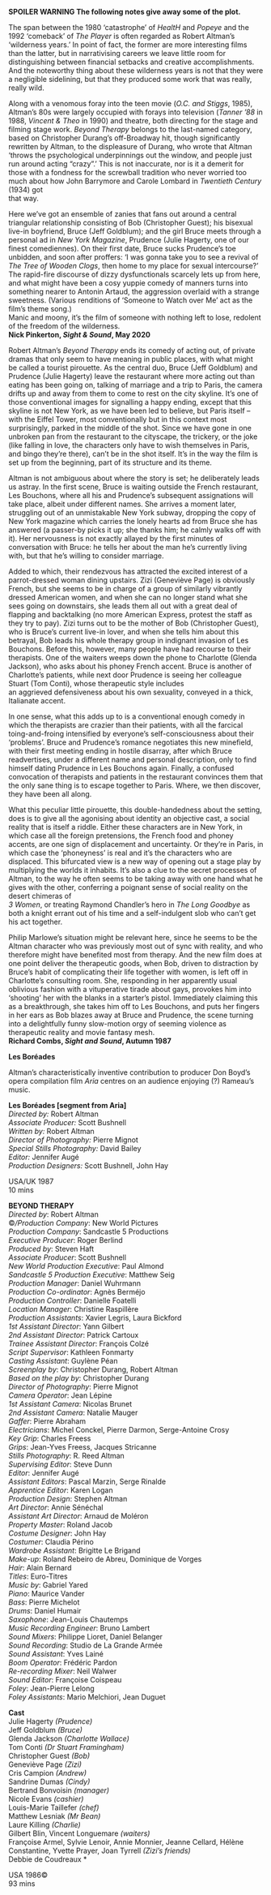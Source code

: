 

**SPOILER WARNING  The following notes give away some of the plot.**

The span between the 1980 ‘catastrophe’ of _HealtH_ and _Popeye_ and the 1992 ‘comeback’ of _The Player_ is often regarded as Robert Altman’s ‘wilderness years.’ In point of fact, the former are more interesting films than the latter, but in narrativising careers we leave little room for distinguishing between financial setbacks and creative accomplishments. And the noteworthy thing about these wilderness years is not that they were a negligible sidelining, but that they produced some work that was really, really wild.

Along with a venomous foray into the teen movie (_O.C. and Stiggs_, 1985), Altman’s 80s were largely occupied with forays into television (_Tanner ’88_ in 1988, _Vincent & Theo_ in 1990) and theatre, both directing for the stage and filming stage work. _Beyond Therapy_ belongs to the last-named category, based on Christopher Durang’s off-Broadway hit, though significantly rewritten by Altman, to the displeasure of Durang, who wrote that Altman ‘throws the psychological underpinnings out the window, and people just run around acting “crazy”.’ This is not inaccurate, nor is it a demerit for those with a fondness for the screwball tradition who never worried too much about how John Barrymore and Carole Lombard in _Twentieth Century_ (1934) got  
that way.

Here we’ve got an ensemble of zanies that fans out around a central triangular relationship consisting of Bob (Christopher Guest); his bisexual live-in boyfriend, Bruce (Jeff Goldblum); and the girl Bruce meets through a personal ad in _New York Magazine_, Prudence (Julie Hagerty, one of our finest comediennes). On their first date, Bruce sucks Prudence’s toe unbidden, and soon after proffers: ‘I was gonna take you to see a revival of _The Tree of Wooden Clogs_, then home to my place for sexual intercourse?’ The rapid-fire discourse of dizzy dysfunctionals scarcely lets up from here, and what might have been a cosy yuppie comedy of manners turns into something nearer to Antonin Artaud, the aggression overlaid with a strange sweetness. (Various renditions of ‘Someone to Watch over Me’ act as the film’s theme song.)  
Manic and moony, it’s the film of someone with nothing left to lose, redolent of the freedom of the wilderness.<br>
**Nick Pinkerton, _Sight & Sound_, May 2020**

Robert Altman’s _Beyond Therapy_ ends its comedy of acting out, of private dramas that only seem to have meaning in public places, with what might be called a tourist pirouette. As the central duo, Bruce (Jeff Goldblum) and Prudence (Julie Hagerty) leave the restaurant where more acting out than eating has been going on, talking of marriage and a trip to Paris, the camera drifts up and away from them to come to rest on the city skyline. It’s one of those conventional images for signalling a happy ending, except that this skyline is not New York, as we have been led to believe, but Paris itself – with the Eiffel Tower, most conventionally but in this context most surprisingly, parked in the middle of the shot. Since we have gone in one unbroken pan from the restaurant to the cityscape, the trickery, or the joke (like falling in love, the characters only have to wish themselves in Paris, and bingo they’re there), can’t be in the shot itself. It’s in the way the film is set up from the beginning, part of its structure and its theme.

Altman is not ambiguous about where the story is set; he deliberately leads us astray. In the first scene, Bruce is waiting outside the French restaurant,  
Les Bouchons, where all his and Prudence’s subsequent assignations will take place, albeit under different names. She arrives a moment later, struggling out of an unmistakable New York subway, dropping the copy of New York magazine which carries the lonely hearts ad from Bruce she has answered (a passer-by picks it up; she thanks him; he calmly walks off with it). Her nervousness is not exactly allayed by the first minutes of conversation with Bruce: he tells her about the man he’s currently living with, but that he’s willing to consider marriage.

Added to which, their rendezvous has attracted the excited interest of a parrot-dressed woman dining upstairs. Zizi (Geneviève Page) is obviously French, but she seems to be in charge of a group of similarly vibrantly dressed American women, and when she can no longer stand what she sees going on downstairs, she leads them all out with a great deal of flapping and backtalking (no more American Express, protest the staff as they try to pay). Zizi turns out to be the mother of Bob (Christopher Guest), who is Bruce’s current live-in lover, and when she tells him about this betrayal, Bob leads his whole therapy group in indignant invasion of Les Bouchons. Before this, however, many people have had recourse to their therapists. One of the waiters weeps down the phone to Charlotte (Glenda Jackson), who asks about his phoney French accent. Bruce is another of Charlotte’s patients, while next door Prudence is seeing her colleague Stuart (Tom Conti), whose therapeutic style includes  
an aggrieved defensiveness about his own sexuality, conveyed in a thick, Italianate accent.

In one sense, what this adds up to is a conventional enough comedy in which the therapists are crazier than their patients, with all the farcical toing-and-froing intensified by everyone’s self-consciousness about their ‘problems’. Bruce and Prudence’s romance negotiates this new minefield, with their first meeting ending in hostile disarray, after which Bruce readvertises, under a different name and personal description, only to find himself dating Prudence in Les Bouchons again. Finally, a confused convocation of therapists and patients in the restaurant convinces them that the only sane thing is to escape together to Paris. Where, we then discover, they have been all along.

What this peculiar little pirouette, this double-handedness about the setting, does is to give all the agonising about identity an objective cast, a social reality that is itself a riddle. Either these characters are in New York, in which case all the foreign pretensions, the French food and phoney accents, are one sign of displacement and uncertainty. Or they’re in Paris, in which case the ‘phoneyness’ is real and it’s the characters who are displaced. This bifurcated view is a new way of opening out a stage play by multiplying the worlds it inhabits. It’s also a clue to the secret processes of Altman, to the way he often seems to be taking away with one hand what he gives with the other, conferring a poignant sense of social reality on the desert chimeras of  
_3 Women_, or treating Raymond Chandler’s hero in _The Long Goodbye_ as  
both a knight errant out of his time and a self-indulgent slob who can’t get his act together.

Philip Marlowe’s situation might be relevant here, since he seems to be the Altman character who was previously most out of sync with reality, and who therefore might have benefited most from therapy. And the new film does at one point deliver the therapeutic goods, when Bob, driven to distraction by Bruce’s habit of complicating their life together with women, is left off in Charlotte’s consulting room. She, responding in her apparently usual oblivious fashion with a vituperative tirade about gays, provokes him into ‘shooting’ her with the blanks in a starter’s pistol. Immediately claiming this as a breakthrough, she takes him off to Les Bouchons, and puts her fingers in her ears as Bob blazes away at Bruce and Prudence, the scene turning into a delightfully funny slow-motion orgy of seeming violence as therapeutic reality and movie fantasy mesh.<br>
**Richard Combs, _Sight and Sound_, Autumn 1987**

**Les Boréades**

Altman’s characteristically inventive contribution to producer Don Boyd’s opera compilation film _Aria_ centres on an audience enjoying (?) Rameau’s music.



**Les Boréades [segment from Aria]**  
_Directed by:_ Robert Altman  
_Associate Producer:_ Scott Bushnell  
_Written by:_ Robert Altman  
_Director of Photography:_ Pierre Mignot  
_Special Stills Photography:_ David Bailey  
_Editor:_ Jennifer Augé  
_Production Designers:_ Scott Bushnell, John Hay  

USA/UK 1987  
10 mins

**BEYOND THERAPY**<br>
_Directed by_: Robert Altman  
©_/Production Company_: New World Pictures  
_Production Company_: Sandcastle 5 Productions  
_Executive Producer_: Roger Berlind  
_Produced by_: Steven Haft  
_Associate Producer_: Scott Bushnell  
_New World Production Executive_: Paul Almond  
_Sandcastle 5 Production Executive_: Matthew Seig  
_Production Manager_: Daniel Wuhrmann  
_Production Co-ordinator_: Agnès Berméjo  
_Production Controller_: Danielle Foatelli  
_Location Manager_: Christine Raspillère  
_Production Assistants_: Xavier Legris, Laura Bickford  
_1st Assistant Director_: Yann Gilbert  
_2nd Assistant Director_: Patrick Cartoux  
_Trainee Assistant Director_: François Colzé  
_Script Supervisor_: Kathleen Fonmarty  
_Casting Assistant_: Guylène Péan  
_Screenplay by_: Christopher Durang, Robert Altman  
_Based on the play by_: Christopher Durang  
_Director of Photography_: Pierre Mignot  
_Camera Operator_: Jean Lépine  
_1st Assistant Camera_: Nicolas Brunet  
_2nd Assistant Camera_: Natalie Mauger  
_Gaffer_: Pierre Abraham  
_Electricians_: Michel Conckel, Pierre Darmon,  Serge-Antoine Crosy  
_Key Grip_: Charles Freess  
_Grips_: Jean-Yves Freess, Jacques Stricanne  
_Stills Photography_: R. Reed Altman  
_Supervising Editor_: Steve Dunn  
_Editor_: Jennifer Augé  
_Assistant Editors_: Pascal Marzin, Serge Rinalde  
_Apprentice Editor_: Karen Logan  
_Production Design_: Stephen Altman  
_Art Director_: Annie Sénéchal  
_Assistant Art Director_: Arnaud de Moléron  
_Property Master_: Roland Jacob  
_Costume Designer_: John Hay  
_Costumer_: Claudia Périno  
_Wardrobe Assistant_: Brigitte Le Brigand  
_Make-up_: Roland Rebeiro de Abreu,  Dominique de Vorges  
_Hair_: Alain Bernard  
_Titles_: Euro-Titres  
_Music by_: Gabriel Yared  
_Piano_: Maurice Vander  
_Bass_: Pierre Michelot  
_Drums_: Daniel Humair  
_Saxophone_: Jean-Louis Chautemps  
_Music Recording Engineer_: Bruno Lambert  
_Sound Mixers_: Philippe Lioret, Daniel Belanger  
_Sound Recording_: Studio de La Grande Armée  
_Sound Assistant_: Yves Lainé  
_Boom Operator_: Frédéric Pardon  
_Re-recording Mixer_: Neil Walwer  
_Sound Editor_: Françoise Coispeau  
_Foley_: Jean-Pierre Lelong  
_Foley Assistants_: Mario Melchiori, Jean Duguet


**Cast**  
Julie Hagerty _(Prudence)_  
Jeff Goldblum _(Bruce)_  
Glenda Jackson _(Charlotte Wallace)_  
Tom Conti _(Dr Stuart Framingham)_  
Christopher Guest _(Bob)_  
Geneviève Page _(Zizi)_  
Cris Campion _(Andrew)_  
Sandrine Dumas _(Cindy)_  
Bertrand Bonvoisin _(manager)_  
Nicole Evans _(cashier)_  
Louis-Marie Taillefer _(chef)_  
Matthew Lesniak _(Mr Bean)_  
Laure Killing _(Charlie)_  
Gilbert Blin, Vincent Longuemare _(waiters)_  
Françoise Armel, Sylvie Lenoir, Annie Monnier, Jeanne Cellard, Hélène Constantine, Yvette Prayer, Joan Tyrrell _(Zizi’s friends)_  
Debbie de Coudreaux  *

USA 1986©  
93 mins
<!--stackedit_data:
eyJoaXN0b3J5IjpbLTEyNDUzMjc3MTFdfQ==
-->